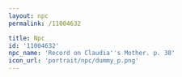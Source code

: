 ```yaml
---
layout: npc
permalink: /11004632

title: Npc
id: '11004632'
npc_name: 'Record on Claudia''s Mother. p. 38'
icon_url: 'portrait/npc/dummy_p.png'
---
```

